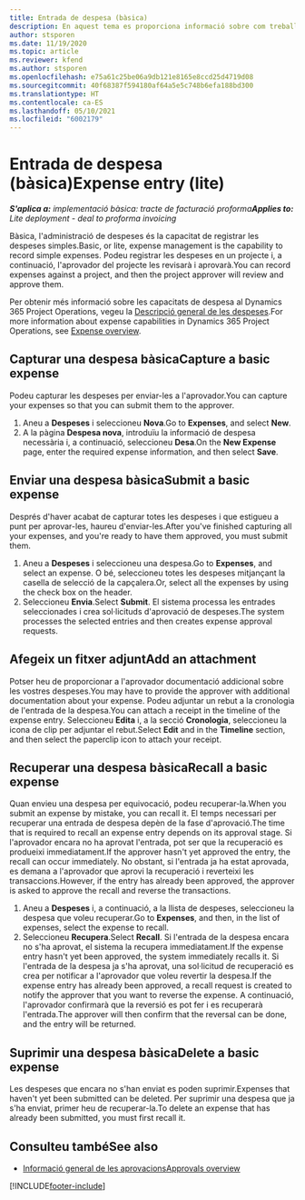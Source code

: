 ```yaml
---
title: Entrada de despesa (bàsica)
description: En aquest tema es proporciona informació sobre com treballar amb l'entrada de despesa en una implementació bàsica.
author: stsporen
ms.date: 11/19/2020
ms.topic: article
ms.reviewer: kfend
ms.author: stsporen
ms.openlocfilehash: e75a61c25be06a9db121e8165e8ccd25d4719d08
ms.sourcegitcommit: 40f68387f594180af64a5e5c748b6efa188bd300
ms.translationtype: HT
ms.contentlocale: ca-ES
ms.lasthandoff: 05/10/2021
ms.locfileid: "6002179"
---
```

# <a name="expense-entry-lite"></a><span data-ttu-id="25f5e-103">Entrada de despesa (bàsica)</span><span class="sxs-lookup"><span data-stu-id="25f5e-103">Expense entry (lite)</span></span>

<span data-ttu-id="25f5e-104">_**S'aplica a:** implementació bàsica: tracte de facturació proforma_</span><span class="sxs-lookup"><span data-stu-id="25f5e-104">_**Applies to:** Lite deployment - deal to proforma invoicing_</span></span>

<span data-ttu-id="25f5e-105">Bàsica, l'administració de despeses és la capacitat de registrar les despeses simples.</span><span class="sxs-lookup"><span data-stu-id="25f5e-105">Basic, or lite, expense management is the capability to record simple expenses.</span></span> <span data-ttu-id="25f5e-106">Podeu registrar les despeses en un projecte i, a continuació, l'aprovador del projecte les revisarà i aprovarà.</span><span class="sxs-lookup"><span data-stu-id="25f5e-106">You can record expenses against a project, and then the project approver will review and approve them.</span></span>

<span data-ttu-id="25f5e-107">Per obtenir més informació sobre les capacitats de despesa al Dynamics 365 Project Operations, vegeu la [Descripció general de les despeses](expense-overview.md).</span><span class="sxs-lookup"><span data-stu-id="25f5e-107">For more information about expense capabilities in Dynamics 365 Project Operations, see [Expense overview](expense-overview.md).</span></span>

## <a name="capture-a-basic-expense"></a><span data-ttu-id="25f5e-108">Capturar una despesa bàsica</span><span class="sxs-lookup"><span data-stu-id="25f5e-108">Capture a basic expense</span></span>

<span data-ttu-id="25f5e-109">Podeu capturar les despeses per enviar-les a l'aprovador.</span><span class="sxs-lookup"><span data-stu-id="25f5e-109">You can capture your expenses so that you can submit them to the approver.</span></span>

1. <span data-ttu-id="25f5e-110">Aneu a **Despeses** i seleccioneu **Nova**.</span><span class="sxs-lookup"><span data-stu-id="25f5e-110">Go to **Expenses**, and select **New**.</span></span>
2. <span data-ttu-id="25f5e-111">A la pàgina **Despesa nova**, introduïu la informació de despesa necessària i, a continuació, seleccioneu **Desa**.</span><span class="sxs-lookup"><span data-stu-id="25f5e-111">On the **New Expense** page, enter the required expense information, and then select **Save**.</span></span>

## <a name="submit-a-basic-expense"></a><span data-ttu-id="25f5e-112">Enviar una despesa bàsica</span><span class="sxs-lookup"><span data-stu-id="25f5e-112">Submit a basic expense</span></span>

<span data-ttu-id="25f5e-113">Després d'haver acabat de capturar totes les despeses i que estigueu a punt per aprovar-les, haureu d'enviar-les.</span><span class="sxs-lookup"><span data-stu-id="25f5e-113">After you've finished capturing all your expenses, and you're ready to have them approved, you must submit them.</span></span>

1. <span data-ttu-id="25f5e-114">Aneu a **Despeses** i seleccioneu una despesa.</span><span class="sxs-lookup"><span data-stu-id="25f5e-114">Go to **Expenses**, and select an expense.</span></span> <span data-ttu-id="25f5e-115">O bé, seleccioneu totes les despeses mitjançant la casella de selecció de la capçalera.</span><span class="sxs-lookup"><span data-stu-id="25f5e-115">Or, select all the expenses by using the check box on the header.</span></span>
2. <span data-ttu-id="25f5e-116">Seleccioneu **Envia**.</span><span class="sxs-lookup"><span data-stu-id="25f5e-116">Select **Submit**.</span></span> <span data-ttu-id="25f5e-117">El sistema processa les entrades seleccionades i crea sol·licituds d'aprovació de despeses.</span><span class="sxs-lookup"><span data-stu-id="25f5e-117">The system processes the selected entries and then creates expense approval requests.</span></span>

## <a name="add-an-attachment"></a><span data-ttu-id="25f5e-118">Afegeix un fitxer adjunt</span><span class="sxs-lookup"><span data-stu-id="25f5e-118">Add an attachment</span></span>

<span data-ttu-id="25f5e-119">Potser heu de proporcionar a l'aprovador documentació addicional sobre les vostres despeses.</span><span class="sxs-lookup"><span data-stu-id="25f5e-119">You may have to provide the approver with additional documentation about your expense.</span></span> <span data-ttu-id="25f5e-120">Podeu adjuntar un rebut a la cronologia de l'entrada de la despesa.</span><span class="sxs-lookup"><span data-stu-id="25f5e-120">You can attach a receipt in the timeline of the expense entry.</span></span> <span data-ttu-id="25f5e-121">Seleccioneu **Edita** i, a la secció **Cronologia**, seleccioneu la icona de clip per adjuntar el rebut.</span><span class="sxs-lookup"><span data-stu-id="25f5e-121">Select **Edit** and in the **Timeline** section, and then select the paperclip icon to attach your receipt.</span></span>

## <a name="recall-a-basic-expense"></a><span data-ttu-id="25f5e-122">Recuperar una despesa bàsica</span><span class="sxs-lookup"><span data-stu-id="25f5e-122">Recall a basic expense</span></span>

<span data-ttu-id="25f5e-123">Quan envieu una despesa per equivocació, podeu recuperar-la.</span><span class="sxs-lookup"><span data-stu-id="25f5e-123">When you submit an expense by mistake, you can recall it.</span></span> <span data-ttu-id="25f5e-124">El temps necessari per recuperar una entrada de despesa depèn de la fase d'aprovació.</span><span class="sxs-lookup"><span data-stu-id="25f5e-124">The time that is required to recall an expense entry depends on its approval stage.</span></span>  <span data-ttu-id="25f5e-125">Si l'aprovador encara no ha aprovat l'entrada, pot ser que la recuperació es produeixi immediatament.</span><span class="sxs-lookup"><span data-stu-id="25f5e-125">If the approver hasn't yet approved the entry, the recall can occur immediately.</span></span> <span data-ttu-id="25f5e-126">No obstant, si l'entrada ja ha estat aprovada, es demana a l'aprovador que aprovi la recuperació i reverteixi les transaccions.</span><span class="sxs-lookup"><span data-stu-id="25f5e-126">However, if the entry has already been approved, the approver is asked to approve the recall and reverse the transactions.</span></span>

1. <span data-ttu-id="25f5e-127">Aneu a **Despeses** i, a continuació, a la llista de despeses, seleccioneu la despesa que voleu recuperar.</span><span class="sxs-lookup"><span data-stu-id="25f5e-127">Go to **Expenses**, and then, in the list of expenses, select the expense to recall.</span></span>
2. <span data-ttu-id="25f5e-128">Seleccioneu **Recupera**.</span><span class="sxs-lookup"><span data-stu-id="25f5e-128">Select **Recall**.</span></span> <span data-ttu-id="25f5e-129">Si l'entrada de la despesa encara no s'ha aprovat, el sistema la recupera immediatament.</span><span class="sxs-lookup"><span data-stu-id="25f5e-129">If the expense entry hasn't yet been approved, the system immediately recalls it.</span></span> <span data-ttu-id="25f5e-130">Si l'entrada de la despesa ja s'ha aprovat, una sol·licitud de recuperació es crea per notificar a l'aprovador que voleu revertir la despesa.</span><span class="sxs-lookup"><span data-stu-id="25f5e-130">If the expense entry has already been approved, a recall request is created to notify the approver that you want to reverse the expense.</span></span> <span data-ttu-id="25f5e-131">A continuació, l'aprovador confirmarà que la reversió es pot fer i es recuperarà l'entrada.</span><span class="sxs-lookup"><span data-stu-id="25f5e-131">The approver will then confirm that the reversal can be done, and the entry will be returned.</span></span>

## <a name="delete-a-basic-expense"></a><span data-ttu-id="25f5e-132">Suprimir una despesa bàsica</span><span class="sxs-lookup"><span data-stu-id="25f5e-132">Delete a basic expense</span></span>

<span data-ttu-id="25f5e-133">Les despeses que encara no s'han enviat es poden suprimir.</span><span class="sxs-lookup"><span data-stu-id="25f5e-133">Expenses that haven't yet been submitted can be deleted.</span></span> <span data-ttu-id="25f5e-134">Per suprimir una despesa que ja s'ha enviat, primer heu de recuperar-la.</span><span class="sxs-lookup"><span data-stu-id="25f5e-134">To delete an expense that has already been submitted, you must first recall it.</span></span>

## <a name="see-also"></a><span data-ttu-id="25f5e-135">Consulteu també</span><span class="sxs-lookup"><span data-stu-id="25f5e-135">See also</span></span>

- [<span data-ttu-id="25f5e-136">Informació general de les aprovacions</span><span class="sxs-lookup"><span data-stu-id="25f5e-136">Approvals overview</span></span>](../approvals/approvals-overview.md)


[!INCLUDE[footer-include](../includes/footer-banner.md)]